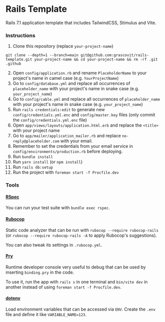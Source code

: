 # Rails Template

Rails 7.1 application template that includes TailwindCSS, Stimulus and Vite.

### Instructions

1. Clone this repository (replace `your-project-name`)

```
git clone --depth=1 --branch=main git@github.com:grascovit/rails-template.git your-project-name && cd your-project-name && rm -rf .git .github
```

2. Open `config/application.rb` and rename `PlaceholderName` to your project's name in camel case (e.g. `YourProjectName`)
3. Go to `config/database.yml` and replace all occurrences of `placeholder_name` with your project's name in snake case (e.g. `your_project_name`)
4. Go to `config/cable.yml` and replace all occurrences of `placeholder_name` with your project's name in snake case (e.g. `your_project_name`)
5. Run `rails credentials:edit` to generate new `config/credentials.yml.enc` and `config/master.key` files (only commit the `config/credentials.yml.enc` file)
6. Open `app/views/layouts/application.html.erb` and replace the `<title>` with your project name
7. Go to `app/mailer/application_mailer.rb` and replace `no-reply@placeholder.com` with your email.
8. Remember to set the credentials from your email service in `config/environments/production.rb` before deploying.
9. Run `bundle install`
10. Run `yarn install` (or `npm install`)
11. Run `rails db:setup`
12. Run the project with `foreman start -f Procfile.dev`

### Tools

#### [RSpec](https://github.com/rspec/rspec-rails)
You can run your test suite with `bundle exec rspec`.

#### [Rubocop](https://github.com/rubocop/rubocop)
Static code analyzer that can be run with `rubocop --require rubocop-rails` (or `rubocop --require rubocop-rails -A` to apply Rubocop's suggestions).

You can also tweak its settings in `.rubocop.yml`.

#### [Pry](https://github.com/pry/pry)
Runtime developer console very useful to debug that can be used by inserting `binding.pry` in the code.

To use it, run the app with `rails s` in one terminal and `bin/vite dev` in another instead of using `foreman start -f Procfile.dev`.

#### [dotenv](https://github.com/bkeepers/dotenv)
Load environment variables that can be accessed via `ENV`. Create the `.env` file and define it like `VARIABLE_NAME=123`.
